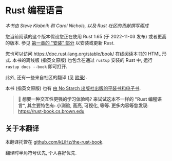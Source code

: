 # Rust 编程语言

*本书由 Steve Klabnik 和 Carol Nichols, 以及 Rust 社区的贡献撰写而成*

您当前阅读的这个版本假设您正在使用 Rust 1.65 (于 2022-11-03 发布)
或者更高的版本. 参见 [第一章的 "安装" 部分][install]<!-- ignore -->
以安装或更新 Rust.

您也可以访问 <https://doc.rust-lang.org/stable/book/> 在线阅读本书的 HTML
形式. 本书的离线版 (指英文原版) 也包含在通过 `rustup` 安装的 Rust 中, 运行
`rustup docs --book` 即可打开.

此外, 还有一些来自社区的翻译 (见 [附录][translations]).

本书 (指英文原版) 也有 [由 No Starch 出版社出版的平装书和电子书][nsprust].

[install]: ch01-01-installation.html
[editions]: appendix-05-editions.html
[nsprust]: https://nostarch.com/rust
[translations]: appendix-06-translation.html

> **🚨 想要一种交互性更强的学习体验吗? 来试试这本不一样的 "Rust 编程语言",
> 其主要特色有: 小测验, 高亮, 可视化, 等等. 更多内容等您发现**:
> <https://rust-book.cs.brown.edu>

## 关于本翻译

本翻译托管在 [github.com/kLiHz/the-rust-book][this-translation].

翻译时半角符号优先, 个人喜好优先.

[this-translation]: https://github.com/kLiHz/the-rust-book

